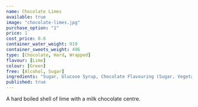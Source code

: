 ```yaml
---
name: Chocolate Limes
available: true
image: "chocolate-limes.jpg"
purchase_option: "1"
price: 1
cost_price: 0.6
container_water_weight: 919
container_sweets_weight: 496
type: [Chocolate, Hard, Wrapped]
flavour: [Lime]
colour: [Green]
free: [Alcohol, Sugar]
ingredients: "Sugar, Glucose Syrup, Chocolate Flavouring (Sugar, Vegetable Oil, Whey Powder, Cocoa Powder, Emulsifier: Soya Lecithin, E322, E476, Salt), Citric Acid, Vegetable Oil, Colours: E102, E104, E142; Flavours: Chocolate Flavour"
published: true
---
```

A hard boiled shell of lime with a milk chocolate centre.